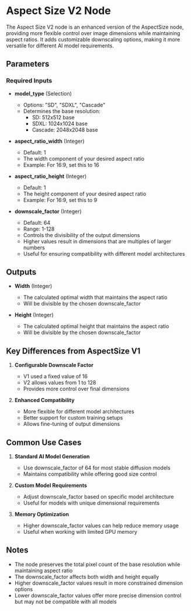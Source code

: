# Aspect Size V2 Node

The Aspect Size V2 node is an enhanced version of the AspectSize node, providing more flexible control over image dimensions while maintaining aspect ratios. It adds customizable downscaling options, making it more versatile for different AI model requirements.

## Parameters

### Required Inputs

- **model_type** (Selection)
  - Options: "SD", "SDXL", "Cascade"
  - Determines the base resolution:
    - SD: 512x512 base
    - SDXL: 1024x1024 base
    - Cascade: 2048x2048 base

- **aspect_ratio_width** (Integer)
  - Default: 1
  - The width component of your desired aspect ratio
  - Example: For 16:9, set this to 16

- **aspect_ratio_height** (Integer)
  - Default: 1
  - The height component of your desired aspect ratio
  - Example: For 16:9, set this to 9

- **downscale_factor** (Integer)
  - Default: 64
  - Range: 1-128
  - Controls the divisibility of the output dimensions
  - Higher values result in dimensions that are multiples of larger numbers
  - Useful for ensuring compatibility with different model architectures

## Outputs

- **Width** (Integer)
  - The calculated optimal width that maintains the aspect ratio
  - Will be divisible by the chosen downscale_factor

- **Height** (Integer)
  - The calculated optimal height that maintains the aspect ratio
  - Will be divisible by the chosen downscale_factor

## Key Differences from AspectSize V1

1. **Configurable Downscale Factor**
   - V1 used a fixed value of 16
   - V2 allows values from 1 to 128
   - Provides more control over final dimensions

2. **Enhanced Compatibility**
   - More flexible for different model architectures
   - Better support for custom training setups
   - Allows fine-tuning of output dimensions

## Common Use Cases

1. **Standard AI Model Generation**
   - Use downscale_factor of 64 for most stable diffusion models
   - Maintains compatibility while offering good size control

2. **Custom Model Requirements**
   - Adjust downscale_factor based on specific model architecture
   - Useful for models with unique dimensional requirements

3. **Memory Optimization**
   - Higher downscale_factor values can help reduce memory usage
   - Useful when working with limited GPU memory

## Notes

- The node preserves the total pixel count of the base resolution while maintaining aspect ratio
- The downscale_factor affects both width and height equally
- Higher downscale_factor values result in more constrained dimension options
- Lower downscale_factor values offer more precise dimension control but may not be compatible with all models
